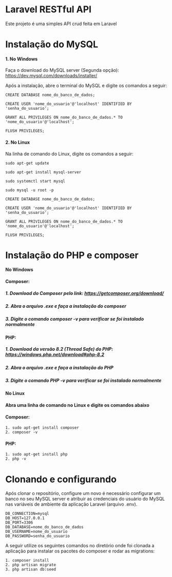 # Laravel RESTful API 

Este projeto é uma simples API crud feita em Laravel

# Instalação do MySQL

#### 1. No Windows

Faça o download do MySQL server (Segunda opção): https://dev.mysql.com/downloads/installer/

Após a instalação, abre o terminal do MySQL e digite os comandos a seguir: 

```
CREATE DATABASE nome_do_banco_de_dados;
```
```
CREATE USER 'nome_do_usuario'@'localhost' IDENTIFIED BY 'senha_do_usuario';
```
```
GRANT ALL PRIVILEGES ON nome_do_banco_de_dados.* TO 'nome_do_usuario'@'localhost';
```
```
FLUSH PRIVILEGES;
```

#### 2. No Linux

Na linha de comando do Linux, digite os comandos a seguir:

```
sudo apt-get update
```
```
sudo apt-get install mysql-server
```
```
sudo systemctl start mysql
```
```
sudo mysql -u root -p
```
```
CREATE DATABASE nome_do_banco_de_dados;
```
```
CREATE USER 'nome_do_usuario'@'localhost' IDENTIFIED BY 'senha_do_usuario';
```
```
GRANT ALL PRIVILEGES ON nome_do_banco_de_dados.* TO 'nome_do_usuario'@'localhost';
```
```
FLUSH PRIVILEGES;
```

# Instalação do PHP e composer

#### No Windows

#### Composer:
##### 1. Download do Composer pelo link: https://getcomposer.org/download/
##### 2. Abra o arquivo .exe e faça a instalação do composer
##### 3. Digite o comando composer -v para verificar se foi instalado normalmente

#### PHP:
##### 1. Download da versão 8.2 (Thread Safe) do PHP: https://windows.php.net/download#php-8.2
##### 2. Abra o arquivo .exe e faça a instalação do PHP
##### 3. Digite o comando PHP -v para verificar se foi instalado normalmente

#### No Linux

#### Abra uma linha de comando no Linux e digite os comandos abaixo

#### Composer: 

```
1. sudo apt-get install composer
2. composer -v
```

#### PHP: 
```
1. sudo apt-get install php
2. php -v
```

# Clonando e configurando

Após clonar o repositório, configure um novo é necessário configurar um banco no seu MySQL server e atribuir as credenciais do usuário do MySQL nas variáveis de ambiente da aplicação Laravel (arquivo .env).

```
DB_CONNECTION=mysql
DB_HOST=127.0.0.1
DB_PORT=3306
DB_DATABASE=nome_do_banco_de_dados
DB_USERNAME=nome_do_usuario
DB_PASSWORD=senha_do_usuario
```

A seguir utilize os seguintes comandos no diretório onde foi clonada a aplicação para instalar os pacotes do composer e rodar as migrations:

```
1. composer install
2. php artisan migrate
3. php artisan db:seed
```

